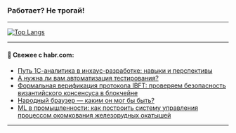 ### Работает? Не трогай!

---
<!--
#### 🛠️ Technical stack:

![Java](https://img.shields.io/badge/Java-informational?logo=Oracle&style=flat&logoColor=white&color=FF4500)
![Kotlin](https://img.shields.io/badge/Kotlin-informational?logo=Kotlin&style=flat&logoColor=white&color=774D97)
![TS](https://img.shields.io/badge/TypeScript-informational?logo=typeScript&style=flat&logoColor=black&color=017acc)
![Python](https://img.shields.io/badge/Python-informational?logo=Python&style=flat&logoColor=black&color=ffdd54) <br>
![Spring](https://img.shields.io/badge/Spring-informational?logo=Spring&style=flat&logoColor=white&color=6DB33F) 
![SpringBoot](https://img.shields.io/badge/SpringBoot-informational?logo=SpringBoot&style=flat&logoColor=white&color=6DB33F)
![Nest](https://img.shields.io/badge/NestJS-informational?logo=NestJS&style=flat&logoColor=white&color=E0234E) 
![NodeJS](https://img.shields.io/badge/NodeJS-informational?logo=node.js&style=flat&logoColor=white&color=70A760)<br>
![PostgreSQL](https://img.shields.io/badge/PostgreSQL-informational?logo=PostgreSQL&style=flat&logoColor=white&color=DAA520)
![MongoDB](https://img.shields.io/badge/MongoDB-informational?logo=MongoDB&style=flat&logoColor=white&color=870000)
![Apache](https://img.shields.io/badge/Apache-informational?logo=apache&style=flat&logoColor=white&color=f74e28)

___ 
-->

<!--- #### 🛠️ : --->

[![Top Langs](https://github-readme-stats-82jvfl3w3-advtsettinggmailcoms-projects.vercel.app/api/top-langs/?username=zloylis&langs_count=10&hide_title=true&title_color=e6edf3&size_weight=0.5&count_weight=0.5&layout=compact&hide_progress=true&hide_border=true&theme=dracula)](https://github.com/zloylis)

<!---


####  :octocat:&nbsp;&nbsp; Статистика:

![GitHub stats](https://github-readme-stats-u2qms2cxw-advtsettinggmailcoms-projects.vercel.app/api?username=zloylis&show_icons=true&hide_border=true&theme=dracula&title_color=e6edf3&include_all_commits=true&count_private=true&hide_rank=false&hide_title=true&rank_icon=github)
-->
---

#### 💬 Свежее с habr.com:

<!-- BLOG-POST-LIST:START -->
- [Путь 1С-аналитика в инхаус-разработке: навыки и перспективы](https://habr.com/ru/companies/yandex_praktikum/articles/865300/?utm_source=habrahabr&utm_medium=rss&utm_campaign=865300)
- [А нужна ли вам автоматизация тестирования?](https://habr.com/ru/companies/avito/articles/865122/?utm_source=habrahabr&utm_medium=rss&utm_campaign=865122)
- [Формальная верификация протокола IBFT: проверяем безопасность византийского консенсуса в блокчейне](https://habr.com/ru/companies/pt/articles/864754/?utm_source=habrahabr&utm_medium=rss&utm_campaign=864754)
- [Народный браузер — каким он мог бы быть?](https://habr.com/ru/articles/865312/?utm_source=habrahabr&utm_medium=rss&utm_campaign=865312)
- [ML в промышленности: как построить систему управления процессом окомкования железорудных окатышей](https://habr.com/ru/companies/oleg-bunin/articles/865088/?utm_source=habrahabr&utm_medium=rss&utm_campaign=865088)
<!-- BLOG-POST-LIST:END -->

---

